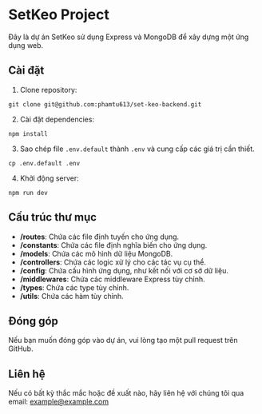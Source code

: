 # SetKeo Project

Đây là dự án SetKeo sử dụng Express và MongoDB để xây dựng một ứng dụng web.

## Cài đặt

1. Clone repository:

```
git clone git@github.com:phamtu613/set-keo-backend.git
```

2. Cài đặt dependencies:

```
npm install
```

3. Sao chép file `.env.default` thành `.env` và cung cấp các giá trị cần thiết.

```
cp .env.default .env
```

4. Khởi động server:

```
npm run dev
```

## Cấu trúc thư mục

- **/routes**: Chứa các file định tuyến cho ứng dụng.
- **/constants**: Chứa các file định nghĩa biến cho ứng dụng.
- **/models**: Chứa các mô hình dữ liệu MongoDB.
- **/controllers**: Chứa các logic xử lý cho các tác vụ cụ thể.
- **/config**: Chứa cấu hình ứng dụng, như kết nối với cơ sở dữ liệu.
- **/middlewares**: Chứa các middleware Express tùy chỉnh.
- **/types**: Chứa các type tùy chỉnh.
- **/utils**: Chứa các hàm tùy chỉnh.

## Đóng góp

Nếu bạn muốn đóng góp vào dự án, vui lòng tạo một pull request trên GitHub.

## Liên hệ

Nếu có bất kỳ thắc mắc hoặc đề xuất nào, hãy liên hệ với chúng tôi qua email: example@example.com
